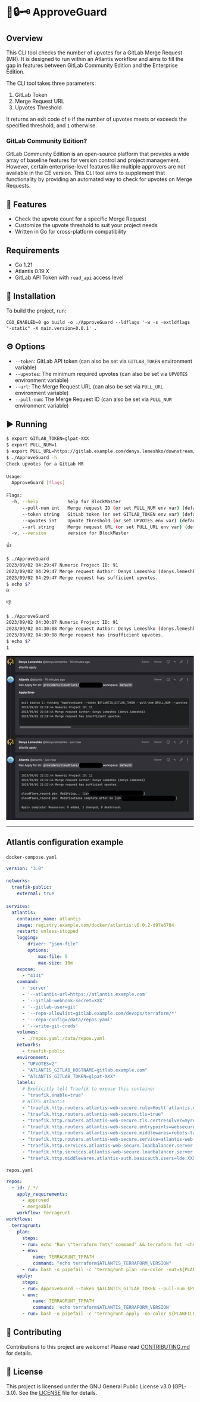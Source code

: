 # 🚪🔒🗝️ ApproveGuard

## Overview

This CLI tool checks the number of upvotes for a GitLab Merge Request (MR). It is designed to run within an Atlantis workflow and aims to fill the gap in features between GitLab Community Edition and the Enterprise Edition.

The CLI tool takes three parameters:

1. GitLab Token
2. Merge Request URL
3. Upvotes Threshold

It returns an exit code of `0` if the number of upvotes meets or exceeds the specified threshold, and `1` otherwise.

### GitLab Community Edition?

GitLab Community Edition is an open-source platform that provides a wide array of baseline features for version control and project management. However, certain enterprise-level features like multiple approvers are not available in the CE version. This CLI tool aims to supplement that functionality by providing an automated way to check for upvotes on Merge Requests.

## 🌟 Features

- Check the upvote count for a specific Merge Request
- Customize the upvote threshold to suit your project needs
- Written in Go for cross-platform compatibility

## Requirements

- Go 1.21
- Atlantis 0.19.X
- GitLab API Token with `read_api` access level

## 🚀 Installation

To build the project, run:

```
CGO_ENABLED=0 go build -o ./ApproveGuard --ldflags '-w -s -extldflags "-static" -X main.version=0.0.1' .
```

## ⚙ Options

- `--token`: GitLab API token (can also be set via `GITLAB_TOKEN` environment variable)
- `--upvotes`: The minimum required upvotes (can also be set via `UPVOTES` environment variable)
- `--url`: The Merge Request URL (can also be set via `PULL_URL` environment variable)
- `--pull-num`: The Merge Request ID (can also be set via `PULL_NUM` environment variable)

## ▶️ Running

```bash
$ export GITLAB_TOKEN=glpat-XXX
$ export PULL_NUM=1
$ export PULL_URL=https://gitlab.example.com/denys.lemeshko/downstream/-/merge_requests/1
$ ./ApproveGuard -h
Check upvotes for a GitLab MR

Usage:
  ApproveGuard [flags]

Flags:
  -h, --help           help for BlockMaster
      --pull-num int   Merge request ID (or set PULL_NUM env var) (default 1)
      --token string   GitLab token (or set GITLAB_TOKEN env var) (default "glpat-XXX")
      --upvotes int    Upvote threshold (or set UPVOTES env var) (default 1)
      --url string     Merge request URL (or set PULL_URL env var) (default "https://gitlab.example.com/denys.lemeshko/downstream/-/merge_requests/1")
  -v, --version        version for BlockMaster
```

👍

```bash
$ ./ApproveGuard
2023/09/02 04:29:47 Numeric Project ID: 91
2023/09/02 04:29:47 Merge request Author: Denys Lemeshko (denys.lemeshko)
2023/09/02 04:29:47 Merge request has sufficient upvotes.
$ echo $?
0
```

👎

```bash
$ ./ApproveGuard
2023/09/02 04:30:07 Numeric Project ID: 91
2023/09/02 04:30:08 Merge request Author: Denys Lemeshko (denys.lemeshko)
2023/09/02 04:30:08 Merge request has insufficient upvotes.
$ echo $?
1
```

![Atlantis](./atlantis.png)

---

## Atlantis configuration example

`docker-compose.yaml`

```yaml
version: "3.8"

networks:
  traefik-public:
    external: true

services:
  atlantis:
    container_name: atlantis
    image: registry.example.com/docker/atlantis:v0.0.2-d97e6784
    restart: unless-stopped
    logging:
        driver: "json-file"
        options:
            max-file: 5
            max-size: 10m
    expose:
      - "4141"
    command:
      - 'server'
      - '--atlantis-url=https://atlantis.example.com'
      - '--gitlab-webhook-secret=XXX'
      - '--gitlab-user=git'
      - '--repo-allowlist=gitlab.example.com/devops/terraform/*'
      - '--repo-config=/data/repos.yaml'
      - '--write-git-creds'
    volumes:
      - ./repos.yaml:/data/repos.yaml
    networks:
      - traefik-public
    environment:
      - "UPVOTES=2"
      - "ATLANTIS_GITLAB_HOSTNAME=gitlab.example.com"
      - "ATLANTIS_GITLAB_TOKEN=glpat-XXX"
    labels:
      # Explicitly tell Traefik to expose this container
      - "traefik.enable=true"
      # HTTPS Atlantis
      - "traefik.http.routers.atlantis-web-secure.rule=Host(`atlantis.example.com`)"
      - "traefik.http.routers.atlantis-web-secure.tls=true"
      - "traefik.http.routers.atlantis-web-secure.tls.certresolver=myresolver"
      - "traefik.http.routers.atlantis-web-secure.entrypoints=websecure"
      - "traefik.http.routers.atlantis-web-secure.middlewares=robots-tag-header@file,atlantis-auth"
      - "traefik.http.routers.atlantis-web-secure.service=atlantis-web-secure"
      - "traefik.http.services.atlantis-web-secure.loadbalancer.server.port=4141"
      - "traefik.http.services.atlantis-web-secure.loadbalancer.server.scheme=http"
      - "traefik.http.middlewares.atlantis-auth.basicauth.users=lde:XXX"
```

`repos.yaml`

```yaml
repos:
  - id: /.*/
    apply_requirements:
      - approved
      - mergeable
    workflow: terragrunt
workflows:
  terragrunt:
    plan:
      steps:
      - run: echo "Run \"terraform fmt\" command" && terraform fmt -check -diff
      - env:
          name: TERRAGRUNT_TFPATH
          command: "echo terraform$ATLANTIS_TERRAFORM_VERSION"
      - run: bash -o pipefail -c "terragrunt plan -no-color -out=${PLANFILE}"
    apply:
      steps:
      - run: ApproveGuard --token $ATLANTIS_GITLAB_TOKEN --pull-num $PULL_NUM --upvotes 2 --url https://${ATLANTIS_GITLAB_HOSTNAME}/${BASE_REPO_OWNER}/${BASE_REPO_NAME}/-/merge_requests/${PULL_NUM}
      - env:
          name: TERRAGRUNT_TFPATH
          command: 'echo terraform$ATLANTIS_TERRAFORM_VERSION'
      - run: bash -o pipefail -c "terragrunt apply -no-color ${PLANFILE}"
```

## 🤝 Contributing

Contributions to this project are welcome! Please read [CONTRIBUTING.md](CONTRIBUTING.md) for details.

## 📜 License

This project is licensed under the GNU General Public License v3.0 (GPL-3.0). See the [LICENSE](LICENSE) file for details.
